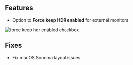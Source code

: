 ## Features

* Option to **Force keep HDR enabled** for external monitors

![force keep hdr enabled checkbox](https://files.lunar.fyi/force-keep-hdr-enabled-checkbox.png)

## Fixes

* Fix macOS Sonoma layout issues
